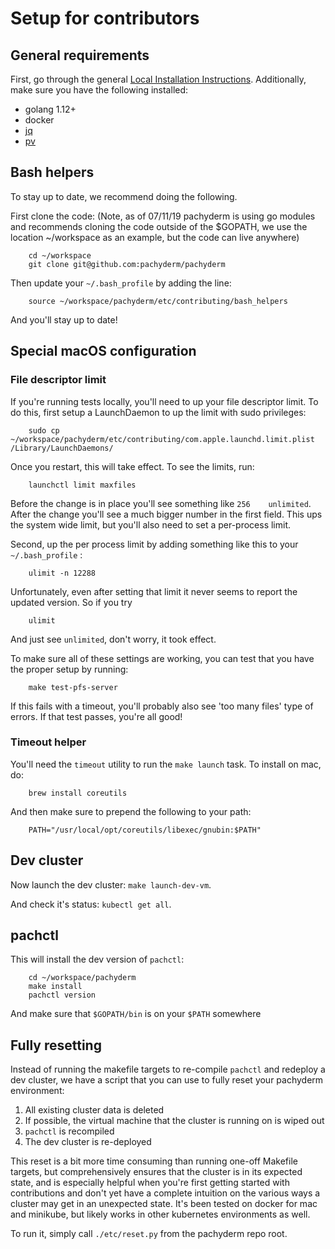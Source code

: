 # Setup for contributors

## General requirements

First, go through the general [Local Installation Instructions](https://docs.pachyderm.com/latest/getting_started/local_installation/). Additionally, make sure you have the following installed:

- golang 1.12+
- docker
- [jq](https://stedolan.github.io/jq/)
- [pv](http://ivarch.com/programs/pv.shtml)

## Bash helpers

To stay up to date, we recommend doing the following.

First clone the code:
(Note, as of 07/11/19 pachyderm is using go modules and recommends cloning the code outside of the $GOPATH, we use the location ~/workspace as an example, but the code can live anywhere)
```shell
    cd ~/workspace
    git clone git@github.com:pachyderm/pachyderm
```
Then update your `~/.bash_profile` by adding the line:
```shell
    source ~/workspace/pachyderm/etc/contributing/bash_helpers
```
And you'll stay up to date!

## Special macOS configuration

### File descriptor limit

If you're running tests locally, you'll need to up your file descriptor limit. To do this, first setup a LaunchDaemon to up the limit with sudo privileges:
```shell
    sudo cp ~/workspace/pachyderm/etc/contributing/com.apple.launchd.limit.plist /Library/LaunchDaemons/
```
Once you restart, this will take effect. To see the limits, run:
```shell
    launchctl limit maxfiles
```
Before the change is in place you'll see something like `256    unlimited`. After the change you'll see a much bigger number in the first field. This ups the system wide limit, but you'll also need to set a per-process limit.

Second, up the per process limit by adding something like this to your `~/.bash_profile` :
```shell
    ulimit -n 12288
```
Unfortunately, even after setting that limit it never seems to report the updated version. So if you try
```shell
    ulimit
```
And just see `unlimited`, don't worry, it took effect.

To make sure all of these settings are working, you can test that you have the proper setup by running:
```shell
    make test-pfs-server
```
If this fails with a timeout, you'll probably also see 'too many files' type of errors. If that test passes, you're all good!

### Timeout helper

You'll need the `timeout` utility to run the `make launch` task. To install on mac, do:
```shell
    brew install coreutils
```
And then make sure to prepend the following to your path:
```shell
    PATH="/usr/local/opt/coreutils/libexec/gnubin:$PATH"
```
## Dev cluster

Now launch the dev cluster: `make launch-dev-vm`.

And check it's status: `kubectl get all`.

## pachctl

This will install the dev version of `pachctl`:
```shell
    cd ~/workspace/pachyderm
    make install
    pachctl version
```
And make sure that `$GOPATH/bin` is on your `$PATH` somewhere

## Fully resetting

Instead of running the makefile targets to re-compile `pachctl` and redeploy
a dev cluster, we have a script that you can use to fully reset your pachyderm
environment:

1. All existing cluster data is deleted
1. If possible, the virtual machine that the cluster is running on is wiped
out
1. `pachctl` is recompiled
1. The dev cluster is re-deployed

This reset is a bit more time consuming than running one-off Makefile targets,
but comprehensively ensures that the cluster is in its expected state, and is
especially helpful when you're first getting started with contributions and
don't yet have a complete intuition on the various ways a cluster may get in
an unexpected state. It's been tested on docker for mac and minikube, but
likely works in other kubernetes environments as well.

To run it, simply call `./etc/reset.py` from the pachyderm repo root.
